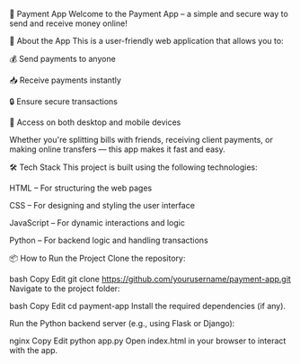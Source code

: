 💸 Payment App
Welcome to the Payment App – a simple and secure way to send and receive money online!

🚀 About the App
This is a user-friendly web application that allows you to:

💰 Send payments to anyone

📥 Receive payments instantly

🔒 Ensure secure transactions

📱 Access on both desktop and mobile devices

Whether you're splitting bills with friends, receiving client payments, or making online transfers — this app makes it fast and easy.

🛠️ Tech Stack
This project is built using the following technologies:

HTML – For structuring the web pages

CSS – For designing and styling the user interface

JavaScript – For dynamic interactions and logic

Python – For backend logic and handling transactions

📦 How to Run the Project
Clone the repository:

bash
Copy
Edit
git clone https://github.com/yourusername/payment-app.git
Navigate to the project folder:

bash
Copy
Edit
cd payment-app
Install the required dependencies (if any).

Run the Python backend server (e.g., using Flask or Django):

nginx
Copy
Edit
python app.py
Open index.html in your browser to interact with the app.
